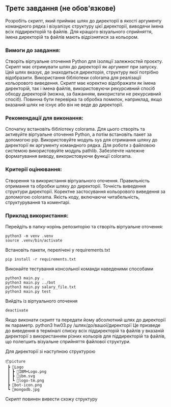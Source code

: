 ## Третє завдання (не обов'язкове)

Розробіть скрипт, який приймає шлях до директорії в якості аргументу командного рядка і візуалізує структуру цієї
директорії, виводячи імена всіх піддиректорій та файлів. Для кращого візуального сприйняття, імена директорій та файлів
мають відрізнятися за кольором.

### Вимоги до завдання:

Створіть віртуальне оточення Python для ізоляції залежностей проєкту.
Скрипт має отримувати шлях до директорії як аргумент при запуску. Цей шлях вказує, де знаходиться директорія,
структуру якої потрібно відобразити.
Використання бібліотеки colorama для реалізації кольорового виведення.
Скрипт має коректно відображати як імена директорій, так і імена файлів, використовуючи рекурсивний спосіб обходу
директорій (можна, за бажанням, використати не рекурсивний спосіб).
Повинна бути перевірка та обробка помилок, наприклад, якщо вказаний шлях не існує або він не веде до директорії.

### Рекомендації для виконання:

Спочатку встановіть бібліотеку colorama. Для цього створіть та активуйте віртуальне оточення Python, а потім встановіть
пакет за допомогою pip.
Використовуйте модуль sys для отримання шляху до директорії як аргументу командного рядка.
Для роботи з файловою системою використовуйте модуль pathlib.
Забезпечте належне форматування виводу, використовуючи функції colorama.

### Критерії оцінювання:

Створення та використання віртуального оточення.
Правильність отримання та обробки шляху до директорії.
Точність виведення структури директорії.
Коректне застосування кольорового виведення за допомогою colorama.
Якість коду, включаючи читабельність, структурування та коментарі.

### Приклад використання:

Перейдіть в папку-корінь репозиторію та створіть віртуальне оточення:

```
python3 -m venv .venv
source .venv/bin/activate
```

Встановіть пакети, перелічені у requirements.txt

```
pip install -r requirements.txt
```

Виконайте тестування консольної команди наведеними способами

```
python3 main.py .
python3 main.py ../bot
python3 main.py salary_file.txt
python3 main.py test
```

Вийдіть із віртуального оточення

```
deactivate
```

Якщо виконати скрипт та передати йому абсолютний шлях до директорії як параметр.
python3 hw03.py /шлях/до/вашої/директорії
Це призведе до виведення в терміналі списку всіх піддиректорій та файлів у вказаній директорії з використанням різних
кольорів для піддиректорій та файлів, що полегшить візуальне сприйняття файлової структури.

Для директорії зі наступною структурою

```
📦picture
 ┣ 📂Logo
 ┃ ┣ 📜IBM+Logo.png
 ┃ ┣ 📜ibm.svg
 ┃ ┗ 📜logo-tm.png
 ┣ 📜bot-icon.png
 ┗ 📜mongodb.jpg
```

Скрипт повинен вивести схожу структуру

